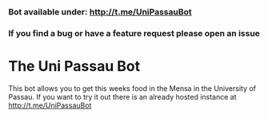 ### Bot available under: http://t.me/UniPassauBot
### If you find a bug or have a feature request please open an issue
# The Uni Passau Bot
This bot allows you to get this weeks food in the Mensa in the University of Passau.
If you want to try it out there is an already hosted instance at http://t.me/UniPassauBot
